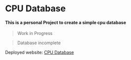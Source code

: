 # CPU Database

#### This is a personal Project to create a simple cpu database

> Work in Progress

> Database incomplete

Deployed website: [CPU Database](https://sleepyw11.github.io/CPU_Database)
